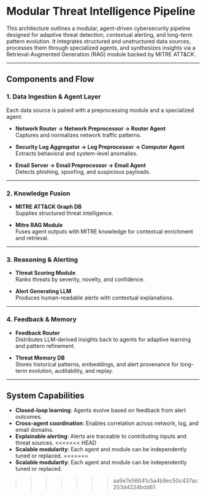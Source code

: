 # Modular Threat Intelligence Pipeline

This architecture outlines a modular, agent-driven cybersecurity pipeline designed for adaptive threat detection, contextual alerting, and long-term pattern evolution. It integrates structured and unstructured data sources, processes them through specialized agents, and synthesizes insights via a Retrieval-Augmented Generation (RAG) module backed by MITRE ATT&CK.

---

## Components and Flow

### 1. **Data Ingestion & Agent Layer**
Each data source is paired with a preprocessing module and a specialized agent:

- **Network Router → Network Preprocessor → Router Agent**  
  Captures and normalizes network traffic patterns.

- **Security Log Aggregator → Log Preprocessor → Computer Agent**  
  Extracts behavioral and system-level anomalies.

- **Email Server → Email Preprocessor → Email Agent**  
  Detects phishing, spoofing, and suspicious payloads.

---

### 2. **Knowledge Fusion**
- **MITRE ATT&CK Graph DB**  
  Supplies structured threat intelligence.

- **Mitre RAG Module**  
  Fuses agent outputs with MITRE knowledge for contextual enrichment and retrieval.

---

### 3. **Reasoning & Alerting**
- **Threat Scoring Module**  
  Ranks threats by severity, novelty, and confidence.

- **Alert Generating LLM**  
  Produces human-readable alerts with contextual explanations.

---

### 4. **Feedback & Memory**
- **Feedback Router**  
  Distributes LLM-derived insights back to agents for adaptive learning and pattern refinement.

- **Threat Memory DB**  
  Stores historical patterns, embeddings, and alert provenance for long-term evolution, auditability, and replay.

---

## System Capabilities

- **Closed-loop learning**: Agents evolve based on feedback from alert outcomes.
- **Cross-agent coordination**: Enables correlation across network, log, and email domains.
- **Explainable alerting**: Alerts are traceable to contributing inputs and threat sources.
<<<<<<< HEAD
- **Scalable modularity**: Each agent and module can be independently tuned or replaced.
=======
- **Scalable modularity**: Each agent and module can be independently tuned or replaced.
>>>>>>> aa9e7e56641c5a4b9ec50c437ac203d4224bdd61
